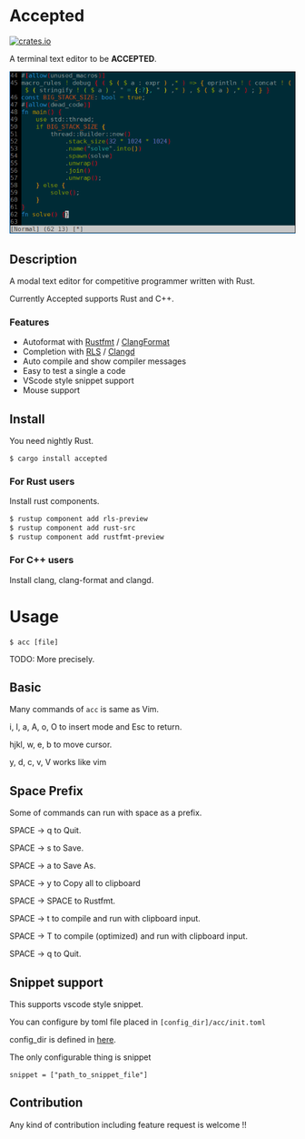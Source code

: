 Accepted
===

[![crates.io](https://img.shields.io/crates/v/accepted.svg)](https://crates.io/crates/accepted)

A terminal text editor to be **ACCEPTED**.

![Accepted screenshot](demo.png "acc")

## Description

A modal text editor for competitive programmer written with Rust.

Currently Accepted supports Rust and C++.

### Features

* Autoformat with [Rustfmt](https://github.com/rust-lang-nursery/rustfmt) / [ClangFormat](https://clang.llvm.org/docs/ClangFormat.html)
* Completion with [RLS](https://github.com/rust-lang-nursery/rls) / [Clangd](https://clang.llvm.org/extra/clangd.html)
* Auto compile and show compiler messages
* Easy to test a single a code
* VScode style snippet support
* Mouse support

## Install

You need nightly Rust.

```
$ cargo install accepted
```

### For Rust users

Install rust components.

```
$ rustup component add rls-preview
$ rustup component add rust-src
$ rustup component add rustfmt-preview
```

### For C++ users

Install clang, clang-format and clangd.

# Usage

```
$ acc [file]
```

TODO: More precisely.

## Basic

Many commands of `acc` is same as Vim.

i, I, a, A, o, O to insert mode and Esc to return.

hjkl, w, e, b to move cursor.

y, d, c, v, V works like vim

## Space Prefix

Some of commands can run with space as a prefix.

SPACE -> q to Quit.

SPACE -> s to Save.

SPACE -> a to Save As.

SPACE -> y to Copy all to clipboard

SPACE -> SPACE to Rustfmt.

SPACE -> t to compile and run with clipboard input.

SPACE -> T to compile (optimized) and run with clipboard input.

SPACE -> q to Quit.

## Snippet support

This supports vscode style snippet.

You can configure by toml file placed in `[config_dir]/acc/init.toml`

config_dir is defined in [here](https://docs.rs/dirs/1.0.3/dirs/fn.config_dir.html).

The only configurable thing is snippet 

```
snippet = ["path_to_snippet_file"]
```


## Contribution

Any kind of contribution including feature request is welcome !!